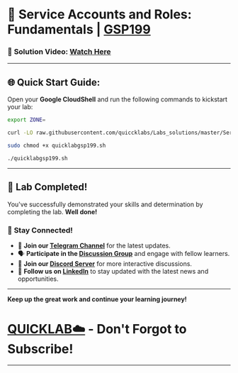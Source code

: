 
# 🚀 Service Accounts and Roles: Fundamentals | [GSP199](https://www.cloudskillsboost.google/catalog_lab/956)

### 🔗 **Solution Video:** [Watch Here ](https://youtu.be/x3HwnUpENeU)

---

## 🌐 **Quick Start Guide:**

Open your **Google CloudShell** and run the following commands to kickstart your lab:

```bash
export ZONE=
```

```bash
curl -LO raw.githubusercontent.com/quiccklabs/Labs_solutions/master/Service%20Accounts%20and%20Roles%20Fundamentals/quicklabgsp199.sh

sudo chmod +x quicklabgsp199.sh

./quicklabgsp199.sh
```

---

## 🎉 **Lab Completed!**

You've successfully demonstrated your skills and determination by completing the lab. **Well done!**

### 🌟 **Stay Connected!**

- 🔔 **Join our [Telegram Channel](https://t.me/quiccklab)** for the latest updates.
- 🗣 **Participate in the [Discussion Group](https://t.me/Quicklabchat)** and engage with fellow learners.
- 💬 **Join our [Discord Server](https://discord.gg/7fAVf4USZn)** for more interactive discussions.
- 💼 **Follow us on [LinkedIn](https://www.linkedin.com/company/quicklab-linkedin/)** to stay updated with the latest news and opportunities.


---

**Keep up the great work and continue your learning journey!**

# [QUICKLAB☁️](https://www.youtube.com/@quick_lab) - Don't Forgot to Subscribe!

---
